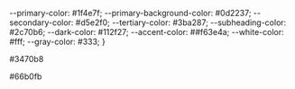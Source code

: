 

--primary-color: #1f4e7f;
  --primary-background-color: #0d2237;
  --secondary-color: #d5e2f0;
  --tertiary-color: #3ba287;
  --subheading-color: #2c70b6;
  --dark-color: #112f27;
  --accent-color: ##f63e4a;
  --white-color: #fff;
  --gray-color: #333;
}



#3470b8


#66b0fb


